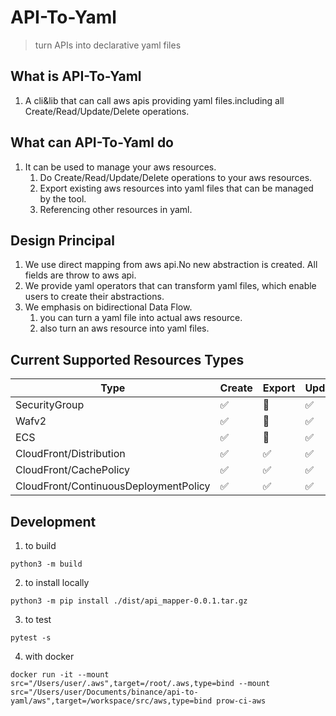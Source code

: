 # API-To-Yaml
> turn APIs into declarative yaml files

## What is API-To-Yaml
1. A cli&lib that can call aws apis providing yaml files.including all Create/Read/Update/Delete operations.

## What can API-To-Yaml do
1. It can be used to manage your aws resources.
   1. Do Create/Read/Update/Delete operations to your aws resources.
   2. Export existing aws resources into yaml files that can be managed by the tool.
   3. Referencing other resources in yaml.

## Design Principal
1. We use direct mapping from aws api.No new abstraction is created. All fields are throw to aws api.
2. We provide yaml operators that can transform yaml files, which enable users to create their abstractions.
3. We emphasis on bidirectional Data Flow.
   1. you can turn a yaml file into actual aws resource.
   2. also turn an aws resource into yaml files.

## Current Supported Resources Types
| Type                                  | Create | Export | Update | Delete | Tests |
| ------------------------------------- | ------ | ------ | ------ | ------ | ----- |
| SecurityGroup                         | ✅      | 📝      | ✅      | ✅      | ✅     |
| Wafv2                                 | ✅      | 📝      | ✅      | ✅      | 📝     |
| ECS                                   | ✅      | 📝      | ✅      | ✅      | 📝     |
| CloudFront/Distribution               | ✅      | ✅      | ✅      | ✅      | 📝     |
| CloudFront/CachePolicy                | ✅      | ✅      | ✅      | ✅      | 📝     |
| CloudFront/ContinuousDeploymentPolicy | ✅      | ✅      | ✅      | ✅      | 📝     |

## Development

1. to build

`python3 -m build`

2. to install locally

`python3 -m pip install ./dist/api_mapper-0.0.1.tar.gz`

3. to test

`pytest -s`

4. with docker

`docker run -it --mount src="/Users/user/.aws",target=/root/.aws,type=bind --mount src="/Users/user/Documents/binance/api-to-yaml/aws",target=/workspace/src/aws,type=bind prow-ci-aws`